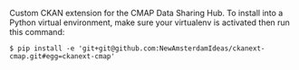 Custom CKAN extension for the CMAP Data Sharing Hub. To install into a Python
virtual environment, make sure your virtualenv is activated then run this
command:

    $ pip install -e 'git+git@github.com:NewAmsterdamIdeas/ckanext-cmap.git#egg=ckanext-cmap'
